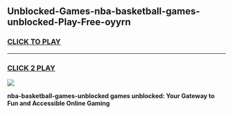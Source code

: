 
## Unblocked-Games-nba-basketball-games-unblocked-Play-Free-oyyrn
<h3>
<a href="https://premium76.site?title=nba-basketball-games-unblocked&ref=18A1">CLICK TO PLAY</a></h3>
<hr>

<h3>
<a href="https://premium76.site?title=nba-basketball-games-unblocked&ref=18A1">CLICK 2 PLAY</a>
  
</h3>

<a href="https://premium76.site?title=nba-basketball-games-unblocked&ref=18A1"><img src="https://clearcache.store/games.png"></a>


**nba-basketball-games-unblocked games unblocked: Your Gateway to Fun and Accessible Online Gaming**
